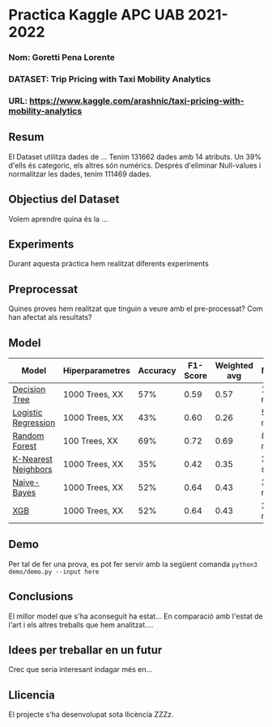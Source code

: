# Practica Kaggle APC UAB 2021-2022

### Nom: Goretti Pena Lorente
### DATASET: Trip Pricing with Taxi Mobility Analytics
### URL: https://www.kaggle.com/arashnic/taxi-pricing-with-mobility-analytics

## Resum
El Dataset utilitza dades de ...
Tenim 131662 dades amb 14 atributs. Un 39% d'ells és categoric, els altres són numérics. Després d'eliminar Null-values i normalitzar les dades, tenim 111469 dades.

## Objectius del Dataset
Volem aprendre quina és la ...

## Experiments
Durant aquesta pràctica hem realitzat diferents experiments

## Preprocessat
Quines proves hem realitzat que tinguin a veure amb el pre-processat? Com han afectat als resultats?

## Model
| Model | Hiperparametres | Accuracy | F1-Score | Weighted avg | MSE | Temps |
| -- | -- | -- | -- | -- | -- | -- |
| [Decision Tree](https://github.com/gorettipena/CasKaggle_APC/blob/f70ea986973eaf9fcdc402f5549fdd87c0b86f0f/models/Decision%20Tree.ipynb) | 1000 Trees, XX | 57% | 0.59 | 0.57 | 13.2 ms |
| [Logistic Regression](https://github.com/gorettipena/CasKaggle_APC/blob/8de608ab68291531e7e24f42955322e8361fa7bd/models/Logistic%20Regression.ipynb) | 1000 Trees, XX | 43% | 0.60 | 0.26 | 5.98 ms |
| [Random Forest](https://github.com/gorettipena/CasKaggle_APC/blob/5ca79e2cc4ed0dfe4da8cf82326be6d23b0dca21/models/Random%20Forest%20Classifier.ipynb) | 100 Trees, XX | 69% | 0.72 |  0.69 | 866 ms |
| [K-Nearest Neighbors](https://github.com/gorettipena/CasKaggle_APC/blob/e7fff479425de040672b99ffe337260564ad3e33/models/KNN.ipynb) | 1000 Trees, XX | 35% | 0.42 | 0.35 | 37.2 s |
| [Naive-Bayes](https://github.com/gorettipena/CasKaggle_APC/blob/0b4d49cc11baeddd8a712b0ebaebbc6c670bb33a/models/Naive%20Bayes.ipynb) | 1000 Trees, XX | 52% | 0.64 |  0.43 | 32.6 ms |
| [XGB](https://github.com/gorettipena/CasKaggle_APC/blob/0b4d49cc11baeddd8a712b0ebaebbc6c670bb33a/models/Naive%20Bayes.ipynb) | 1000 Trees, XX | 52% | 0.64 |  0.43 | 32.6 ms |


## Demo
Per tal de fer una prova, es pot fer servir amb la següent comanda
``` python3 demo/demo.py --input here ```

## Conclusions
El millor model que s'ha aconseguit ha estat... 
En comparació amb l'estat de l'art i els altres treballs que hem analitzat....

## Idees per treballar en un futur
Crec que seria interesant indagar més en... 

## Llicencia
El projecte s’ha desenvolupat sota llicència ZZZz.
